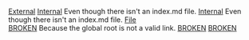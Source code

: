 [External](http://phrogz.net/tmp/gkhead.jpg)
[Internal](../sub1/index.html) Even though there isn't an index.md file.
[Internal](index.html)         Even though there isn't an index.md file.
[File](bozo.bin)           
[BROKEN](../index.html)    Because the global root is not a valid link.
[BROKEN](../sub1)
[BROKEN](../index.md)
